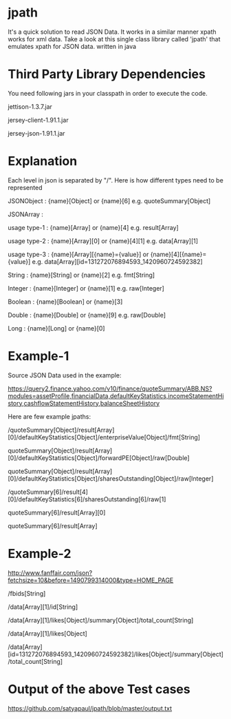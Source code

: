 # jpath
It's a quick solution to read JSON Data. It works in a similar manner xpath works for xml data. Take a look at this single class library called 'jpath' that emulates xpath for JSON data.  written in java

# Third Party Library Dependencies 

You need following jars in your classpath in order to execute the code.

jettison-1.3.7.jar

jersey-client-1.91.1.jar

jersey-json-1.91.1.jar


# Explanation
Each level in json is separated by "/". Here is how different types need to be represented

JSONObject : {name}[Object] or {name}[6] e.g. quoteSummary[Object]

JSONArray  : 

usage type-1 : {name}[Array] or {name}[4] e.g. result[Array]

usage type-2 : {name}[Array][0] or {name}[4][1] e.g. data[Array][1]

usage type-3 : {name}[Array][{name}={value}] or {name}[4][{name}={value}] e.g. data[Array][id=131272076894593_1420960724592382]


String     : {name}[String] or {name}[2] e.g. fmt[String]

Integer    : {name}[Integer] or {name}[1] e.g. raw[Integer]

Boolean    : {name}[Boolean] or {name}[3]

Double     : {name}[Double] or {name}[9] e.g. raw[Double]

Long       : {name}[Long] or {name}[0]


# Example-1 
Source JSON Data used in the example:

https://query2.finance.yahoo.com/v10/finance/quoteSummary/ABB.NS?modules=assetProfile,financialData,defaultKeyStatistics,incomeStatementHistory,cashflowStatementHistory,balanceSheetHistory

Here are few example jpaths:

/quoteSummary[Object]/result[Array][0]/defaultKeyStatistics[Object]/enterpriseValue[Object]/fmt[String]

quoteSummary[Object]/result[Array][0]/defaultKeyStatistics[Object]/forwardPE[Object]/raw[Double]

quoteSummary[Object]/result[Array][0]/defaultKeyStatistics[Object]/sharesOutstanding[Object]/raw[Integer]

/quoteSummary[6]/result[4][0]/defaultKeyStatistics[6]/sharesOutstanding[6]/raw[1]

quoteSummary[6]/result[Array][0]

quoteSummary[6]/result[Array]

# Example-2

http://www.fanffair.com/json?fetchsize=10&before=1490799314000&type=HOME_PAGE

/fbids[String]

/data[Array][1]/id[String]

/data[Array][1]/likes[Object]/summary[Object]/total_count[String]

/data[Array][1]/likes[Object]

/data[Array][id=131272076894593_1420960724592382]/likes[Object]/summary[Object]/total_count[String]

# Output of the above Test cases

https://github.com/satyapaul/jpath/blob/master/output.txt
